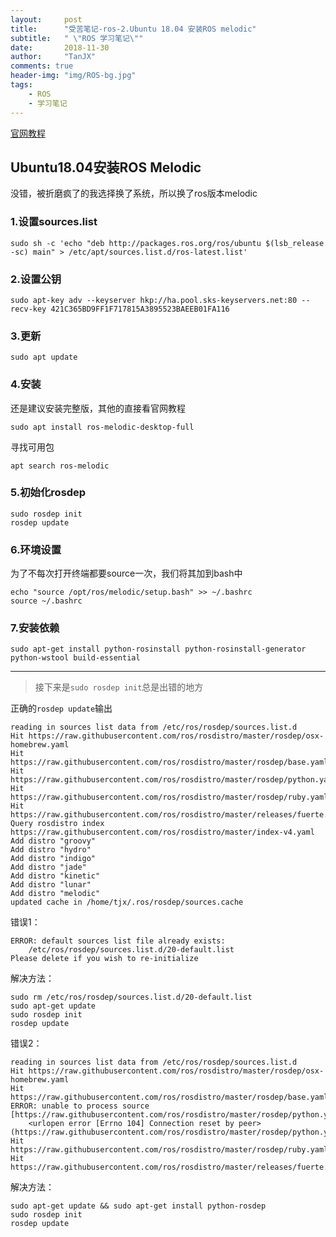 ```yaml
---
layout:     post
title:      "受苦笔记-ros-2.Ubuntu 18.04 安装ROS melodic"
subtitle:   " \"ROS 学习笔记\""
date:       2018-11-30
author:     "TanJX"
comments: true
header-img: "img/ROS-bg.jpg"
tags:
    - ROS
    - 学习笔记
---
```



[官网教程](http://wiki.ros.org/melodic/Installation/Ubuntu)

## Ubuntu18.04安装ROS Melodic

没错，被折磨疯了的我选择换了系统，所以换了ros版本melodic

### 1.设置sources.list

```
sudo sh -c 'echo "deb http://packages.ros.org/ros/ubuntu $(lsb_release -sc) main" > /etc/apt/sources.list.d/ros-latest.list'
```

### 2.设置公钥

```
sudo apt-key adv --keyserver hkp://ha.pool.sks-keyservers.net:80 --recv-key 421C365BD9FF1F717815A3895523BAEEB01FA116
```

### 3.更新

```
sudo apt update
```

### 4.安装

还是建议安装完整版，其他的直接看官网教程

```
sudo apt install ros-melodic-desktop-full
```

寻找可用包

```
apt search ros-melodic
```

### 5.初始化rosdep

```
sudo rosdep init
rosdep update
```

### 6.环境设置

为了不每次打开终端都要source一次，我们将其加到bash中

```
echo "source /opt/ros/melodic/setup.bash" >> ~/.bashrc
source ~/.bashrc
```

### 7.安装依赖

```
sudo apt-get install python-rosinstall python-rosinstall-generator python-wstool build-essential
```



---
>接下来是```sudo rosdep init```总是出错的地方

正确的```rosdep update```输出

```
reading in sources list data from /etc/ros/rosdep/sources.list.d
Hit https://raw.githubusercontent.com/ros/rosdistro/master/rosdep/osx-homebrew.yaml
Hit https://raw.githubusercontent.com/ros/rosdistro/master/rosdep/base.yaml
Hit https://raw.githubusercontent.com/ros/rosdistro/master/rosdep/python.yaml
Hit https://raw.githubusercontent.com/ros/rosdistro/master/rosdep/ruby.yaml
Hit https://raw.githubusercontent.com/ros/rosdistro/master/releases/fuerte.yaml
Query rosdistro index https://raw.githubusercontent.com/ros/rosdistro/master/index-v4.yaml
Add distro "groovy"
Add distro "hydro"
Add distro "indigo"
Add distro "jade"
Add distro "kinetic"
Add distro "lunar"
Add distro "melodic"
updated cache in /home/tjx/.ros/rosdep/sources.cache

```



错误1：

```
ERROR: default sources list file already exists:
	/etc/ros/rosdep/sources.list.d/20-default.list
Please delete if you wish to re-initialize
```

解决方法：

```
sudo rm /etc/ros/rosdep/sources.list.d/20-default.list
sudo apt-get update
sudo rosdep init
rosdep update
```

错误2：

```
reading in sources list data from /etc/ros/rosdep/sources.list.d
Hit https://raw.githubusercontent.com/ros/rosdistro/master/rosdep/osx-homebrew.yaml
Hit https://raw.githubusercontent.com/ros/rosdistro/master/rosdep/base.yaml
ERROR: unable to process source [https://raw.githubusercontent.com/ros/rosdistro/master/rosdep/python.yaml]:
	<urlopen error [Errno 104] Connection reset by peer> (https://raw.githubusercontent.com/ros/rosdistro/master/rosdep/python.yaml)
Hit https://raw.githubusercontent.com/ros/rosdistro/master/rosdep/ruby.yaml
Hit https://raw.githubusercontent.com/ros/rosdistro/master/releases/fuerte.yaml
```

解决方法：

```
sudo apt-get update && sudo apt-get install python-rosdep
sudo rosdep init
rosdep update
```